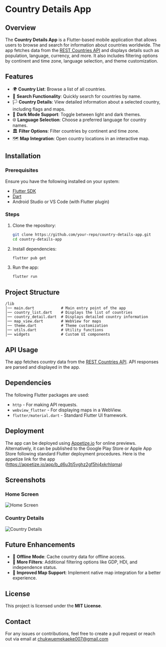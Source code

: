 # Country Details App

## Overview
The **Country Details App** is a Flutter-based mobile application that allows users to browse and search for information about countries worldwide. The app fetches data from the [REST Countries API](https://restcountries.com/) and displays details such as population, language, currency, and more. It also includes filtering options by continent and time zone, language selection, and theme customization.

## Features
- 🌍 **Country List**: Browse a list of all countries.
- 🔎 **Search Functionality**: Quickly search for countries by name.
- 🏳 **Country Details**: View detailed information about a selected country, including flags and maps.
- 🌙 **Dark Mode Support**: Toggle between light and dark themes.
- 🌐 **Language Selection**: Choose a preferred language for country names.
- 🏛 **Filter Options**: Filter countries by continent and time zone.
- 🗺 **Map Integration**: Open country locations in an interactive map.

## Installation

### Prerequisites
Ensure you have the following installed on your system:
- [Flutter SDK](https://flutter.dev/docs/get-started/install)
- [Dart](https://dart.dev/get-dart)
- Android Studio or VS Code (with Flutter plugin)

### Steps
1. Clone the repository:
   ```sh
   git clone https://github.com/your-repo/country-details-app.git
   cd country-details-app
   ```
2. Install dependencies:
   ```sh
   flutter pub get
   ```
3. Run the app:
   ```sh
   flutter run
   ```

## Project Structure
```
/lib
│── main.dart            # Main entry point of the app
│── country_list.dart    # Displays the list of countries
│── country_detail.dart  # Displays detailed country information
│── map_view.dart        # WebView for maps
│── theme.dart           # Theme customization
│── utils.dart           # Utility functions
│── widgets              # Custom UI components
```

## API Usage
The app fetches country data from the [REST Countries API](https://restcountries.com/v3.1/all). API responses are parsed and displayed in the app.

## Dependencies
The following Flutter packages are used:
- `http` - For making API requests.
- `webview_flutter` - For displaying maps in a WebView.
- `flutter/material.dart` - Standard Flutter UI framework.

## Deployment
The app can be deployed using [Appetize.io](https://appetize.io/) for online previews. Alternatively, it can be published to the Google Play Store or Apple App Store following standard Flutter deployment procedures.
Here is the appetize link for the app (https://appetize.io/app/b_d6u3tj5vghz2gf5hj4xkrhlqma)
## Screenshots
### Home Screen
![Home Screen](screenshots/home.png)
### Country Details
![Country Details](screenshots/details.png)

## Future Enhancements
- 📌 **Offline Mode**: Cache country data for offline access.
- 🏴 **More Filters**: Additional filtering options like GDP, HDI, and independence status.
- 📍 **Improved Map Support**: Implement native map integration for a better experience.

## License
This project is licensed under the **MIT License**.

## Contact
For any issues or contributions, feel free to create a pull request or reach out via email at chukwuemekaeke007@gmail.com